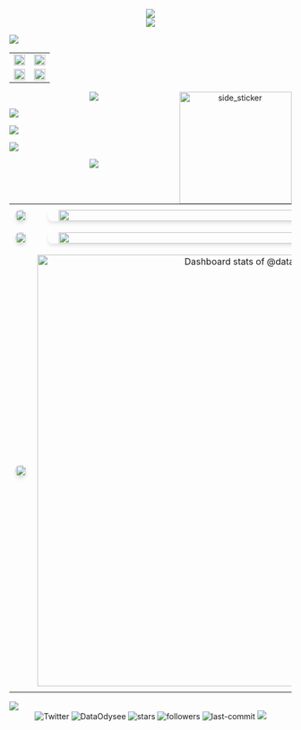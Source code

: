 <p align="center">
  <a href="https://github.com/DenverCoder1/readme-typing-svg">
    <img src="https://readme-typing-svg.herokuapp.com?font=Consolas&color=ffffff&size=32&center=true&width=600&lines=Data+Odysee">
    <br>
    <img src="https://readme-typing-svg.herokuapp.com?font=Consolas&color=cccccc&size=20&center=true&width=800&duration=4000&pause=1000&lines=ETL+%7C+Data+Pipelines+%7C+Data+Warehousing+%7C+Spark+%7C+Cloud+Integration">
  </a>
</p>

<img src="https://user-images.githubusercontent.com/73097560/115834477-dbab4500-a447-11eb-908a-139a6edaec5c.gif">

<div align="center">
  <table>
    <tr>
      <td width="50%">
        <img width="100%" src="https://github-readme-stats.vercel.app/api?username=data-odysee&show_icons=true&theme=radical&hide_border=true"/>
      </td>
      <td width="50%">
        <img width="100%" src="https://github-readme-stats.vercel.app/api/top-langs/?username=data-odysee&layout=compact&theme=radical&hide_border=true"/>
      </td>
    </tr>
    <tr>
      <td width="50%">
        <img width="100%" src="https://github-readme-stats.vercel.app/api?username=data-odysee&hide=prs,issues,contribs&show_icons=false&theme=radical&hide_border=true"/>
      </td>
      <td width="50%">
        <img width="100%" src="https://github-readme-streak-stats.herokuapp.com/?user=data-odysee&theme=radical&hide_border=true"/>
      </td>
    </tr>
  </table>
  <img src="https://user-images.githubusercontent.com/73097560/115834477-dbab4500-a447-11eb-908a-139a6edaec5c.gif">
<img align="right" width=200px height=200px alt="side_sticker" src="https://media.giphy.com/media/TEnXkcsHrP4YedChhA/giphy.gif" />
<p align="left">
  <a href="#"><img src="https://skillicons.dev/icons?i=py,postgres,aws,mysql,kafka,gcp,azure,docker,git,terraform,kubernetes,github,mongodb" /></a>
</p>
<p align="left">
  <a href="#"><img src="https://skillicons.dev/icons?i=redis,linux,bash,jenkins,grafana,elasticsearch,cassandra,prometheus,django,fastapi,flask,graphql,heroku" /></a>
</p>
<p align="left">
  <a href="#"><img src="https://skillicons.dev/icons?i=java,js,r,scala,spring,dynamodb,nodejs,react,vim,vscode,gitlab,go,sqlite" /></a>
</p>

<img src="https://user-images.githubusercontent.com/73097560/115834477-dbab4500-a447-11eb-908a-139a6edaec5c.gif">

</div>

<table align="center" style="width: 100%; border-collapse: collapse;">
<tr>
<td width="50%" align="center" style="padding: 10px;">

<a href="https://next.ossinsight.io/widgets/official/compose-org-activity-map?period=past_28_days&activity=stars&role=pr_creators&owner_id=5429470" target="_blank">
  <picture>
    <source media="(prefers-color-scheme: dark)" srcset="https://next.ossinsight.io/widgets/official/compose-org-activity-map/thumbnail.png?period=past_28_days&activity=stars&role=pr_creators&owner_id=5429470&image_size=4x7&color_scheme=dark">
    <img src="https://next.ossinsight.io/widgets/official/compose-org-activity-map/thumbnail.png?period=past_28_days&activity=stars&role=pr_creators&owner_id=5429470&image_size=4x7&color_scheme=light" 
         style="width:95%; height:auto; border-radius:8px; box-shadow: 0 4px 6px rgba(0,0,0,0.1);">
  </picture>
</a>

</td>
<td width="50%" align="center" style="padding: 10px;">

<a href="https://next.ossinsight.io/widgets/official/analyze-repo-stars-map?activity=stars&repo_id=20580498" target="_blank">
  <picture>
    <source media="(prefers-color-scheme: dark)" srcset="https://next.ossinsight.io/widgets/official/analyze-repo-stars-map/thumbnail.png?activity=stars&repo_id=20580498&image_size=auto&color_scheme=dark">
    <img src="https://next.ossinsight.io/widgets/official/analyze-repo-stars-map/thumbnail.png?activity=stars&repo_id=20580498&image_size=auto&color_scheme=light" 
         style="width:95%; height:auto; border-radius:8px; box-shadow: 0 4px 6px rgba(0,0,0,0.1);">
  </picture>
</a>

</td>
</tr>
<tr>
<td width="50%" align="center" style="padding: 10px;">

<a href="https://next.ossinsight.io/widgets/official/analyze-org-commits-time-distribution?period=past_28_days&zone=0&owner_id=9919" target="_blank">
  <picture>
    <source media="(prefers-color-scheme: dark)" srcset="https://next.ossinsight.io/widgets/official/analyze-org-commits-time-distribution/thumbnail.png?period=past_28_days&zone=0&owner_id=9919&image_size=3x6&color_scheme=dark">
    <img src="https://next.ossinsight.io/widgets/official/analyze-org-commits-time-distribution/thumbnail.png?period=past_28_days&zone=0&owner_id=9919&image_size=3x6&color_scheme=light" 
         style="width:95%; height:auto; border-radius:8px; box-shadow: 0 4px 6px rgba(0,0,0,0.1);">
  </picture>
</a>

</td>
<td width="50%" align="center" style="padding: 10px;">

<a href="https://next.ossinsight.io/widgets/official/analyze-user-contribution-time-distribution?period=all_times&user_id=203897083" target="_blank">
  <picture>
    <source media="(prefers-color-scheme: dark)" srcset="https://next.ossinsight.io/widgets/official/analyze-user-contribution-time-distribution/thumbnail.png?period=all_times&user_id=203897083&image_size=auto&color_scheme=dark">
    <img src="https://next.ossinsight.io/widgets/official/analyze-user-contribution-time-distribution/thumbnail.png?period=all_times&user_id=203897083&image_size=auto&color_scheme=light" 
         style="width:95%; height:auto; border-radius:8px; box-shadow: 0 4px 6px rgba(0,0,0,0.1);">
  </picture>
</a>

</td>
</tr>
<tr>
<td width="50%" align="center" style="padding: 10px;">

<a href="https://next.ossinsight.io/widgets/official/compose-org-activity-company?period=past_28_days&activity=participants&role=pr_creators&owner_id=1525981" target="_blank">
  <picture>
    <source media="(prefers-color-scheme: dark)" srcset="https://next.ossinsight.io/widgets/official/compose-org-activity-company/thumbnail.png?period=past_28_days&activity=participants&role=pr_creators&owner_id=1525981&image_size=4x7&color_scheme=dark">
    <img src="https://next.ossinsight.io/widgets/official/compose-org-activity-company/thumbnail.png?period=past_28_days&activity=participants&role=pr_creators&owner_id=1525981&image_size=4x7&color_scheme=light" 
         style="width:95%; height:auto; border-radius:8px; box-shadow: 0 4px 6px rgba(0,0,0,0.1);">
  </picture>
</a>

</td>
<td width="50%" align="center" style="padding: 10px;">
<a href="https://next.ossinsight.io/widgets/official/compose-user-dashboard-stats?user_id=203897083" target="_blank" style="display: block" align="center">
  <picture>
    <source media="(prefers-color-scheme: dark)" srcset="https://next.ossinsight.io/widgets/official/compose-user-dashboard-stats/thumbnail.png?user_id=203897083&image_size=auto&color_scheme=dark" width="771" height="auto">
    <img alt="Dashboard stats of @data-odysee" src="https://next.ossinsight.io/widgets/official/compose-user-dashboard-stats/thumbnail.png?user_id=203897083&image_size=auto&color_scheme=light" width="771" height="auto">
  </picture>
</a>
</td>
</tr>
</table>
</p>

<img src="https://user-images.githubusercontent.com/73097560/115834477-dbab4500-a447-11eb-908a-139a6edaec5c.gif">

</div>

<div align="center">

<img alt="Twitter" title="Follow me on Twitter" src="https://img.shields.io/twitter/follow/DataOdysee?color=55960c&label=Follow&logo=twitter&logoColor=white&style=for-the-badge"/>
<img src="https://img.shields.io/twitter/follow/DataOdysee?logo=twitter&style=for-the-badge" alt="DataOdysee"/>
<img src="https://img.shields.io/github/stars/data-odysee?label=Stars&style=for-the-badge" alt="stars"/>
<img src="https://img.shields.io/github/followers/data-odysee?label=Followers&style=for-the-badge" alt="followers"/>
<img src="https://img.shields.io/github/last-commit/data-odysee/data-odysee?style=for-the-badge" alt="last-commit"/>
<img src="https://img.shields.io/badge/Open%20Source-♥-red?style=for-the-badge"/>

</div>
